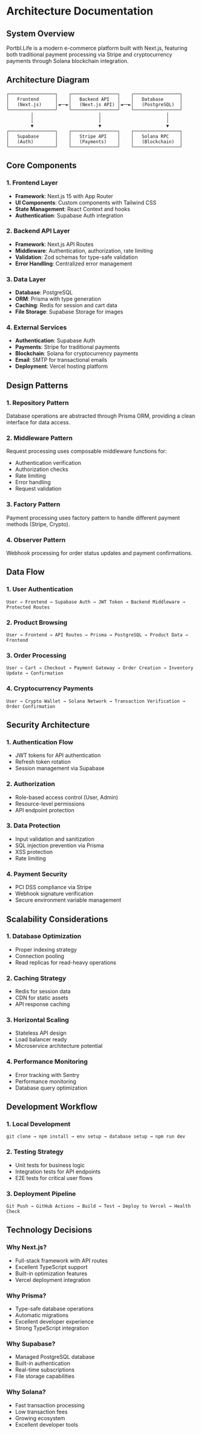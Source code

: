 # Architecture Documentation

## System Overview

Portbl.Life is a modern e-commerce platform built with Next.js, featuring both traditional payment processing via Stripe and cryptocurrency payments through Solana blockchain integration.

## Architecture Diagram

```
┌─────────────────┐    ┌─────────────────┐    ┌─────────────────┐
│   Frontend      │    │   Backend API   │    │   Database      │
│   (Next.js)     │◄──►│   (Next.js API) │◄──►│   (PostgreSQL)  │
└─────────────────┘    └─────────────────┘    └─────────────────┘
         │                        │                        │
         │                        │                        │
         ▼                        ▼                        ▼
┌─────────────────┐    ┌─────────────────┐    ┌─────────────────┐
│   Supabase      │    │   Stripe API    │    │   Solana RPC    │
│   (Auth)        │    │   (Payments)    │    │   (Blockchain)  │
└─────────────────┘    └─────────────────┘    └─────────────────┘
```

## Core Components

### 1. Frontend Layer
- **Framework**: Next.js 15 with App Router
- **UI Components**: Custom components with Tailwind CSS
- **State Management**: React Context and hooks
- **Authentication**: Supabase Auth integration

### 2. Backend API Layer
- **Framework**: Next.js API Routes
- **Middleware**: Authentication, authorization, rate limiting
- **Validation**: Zod schemas for type-safe validation
- **Error Handling**: Centralized error management

### 3. Data Layer
- **Database**: PostgreSQL
- **ORM**: Prisma with type generation
- **Caching**: Redis for session and cart data
- **File Storage**: Supabase Storage for images

### 4. External Services
- **Authentication**: Supabase Auth
- **Payments**: Stripe for traditional payments
- **Blockchain**: Solana for cryptocurrency payments
- **Email**: SMTP for transactional emails
- **Deployment**: Vercel hosting platform

## Design Patterns

### 1. Repository Pattern
Database operations are abstracted through Prisma ORM, providing a clean interface for data access.

### 2. Middleware Pattern
Request processing uses composable middleware functions for:
- Authentication verification
- Authorization checks
- Rate limiting
- Error handling
- Request validation

### 3. Factory Pattern
Payment processing uses factory pattern to handle different payment methods (Stripe, Crypto).

### 4. Observer Pattern
Webhook processing for order status updates and payment confirmations.

## Data Flow

### 1. User Authentication
```
User → Frontend → Supabase Auth → JWT Token → Backend Middleware → Protected Routes
```

### 2. Product Browsing
```
User → Frontend → API Routes → Prisma → PostgreSQL → Product Data → Frontend
```

### 3. Order Processing
```
User → Cart → Checkout → Payment Gateway → Order Creation → Inventory Update → Confirmation
```

### 4. Cryptocurrency Payments
```
User → Crypto Wallet → Solana Network → Transaction Verification → Order Confirmation
```

## Security Architecture

### 1. Authentication Flow
- JWT tokens for API authentication
- Refresh token rotation
- Session management via Supabase

### 2. Authorization
- Role-based access control (User, Admin)
- Resource-level permissions
- API endpoint protection

### 3. Data Protection
- Input validation and sanitization
- SQL injection prevention via Prisma
- XSS protection
- Rate limiting

### 4. Payment Security
- PCI DSS compliance via Stripe
- Webhook signature verification
- Secure environment variable management

## Scalability Considerations

### 1. Database Optimization
- Proper indexing strategy
- Connection pooling
- Read replicas for read-heavy operations

### 2. Caching Strategy
- Redis for session data
- CDN for static assets
- API response caching

### 3. Horizontal Scaling
- Stateless API design
- Load balancer ready
- Microservice architecture potential

### 4. Performance Monitoring
- Error tracking with Sentry
- Performance monitoring
- Database query optimization

## Development Workflow

### 1. Local Development
```
git clone → npm install → env setup → database setup → npm run dev
```

### 2. Testing Strategy
- Unit tests for business logic
- Integration tests for API endpoints
- E2E tests for critical user flows

### 3. Deployment Pipeline
```
Git Push → GitHub Actions → Build → Test → Deploy to Vercel → Health Check
```

## Technology Decisions

### Why Next.js?
- Full-stack framework with API routes
- Excellent TypeScript support
- Built-in optimization features
- Vercel deployment integration

### Why Prisma?
- Type-safe database operations
- Automatic migrations
- Excellent developer experience
- Strong TypeScript integration

### Why Supabase?
- Managed PostgreSQL database
- Built-in authentication
- Real-time subscriptions
- File storage capabilities

### Why Solana?
- Fast transaction processing
- Low transaction fees
- Growing ecosystem
- Excellent developer tools
